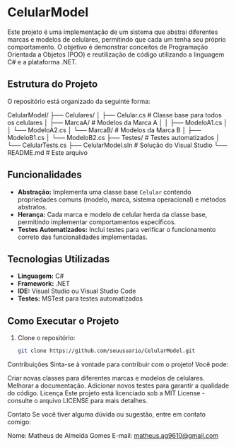 # CelularModel

Este projeto é uma implementação de um sistema que abstrai diferentes marcas e modelos de celulares, permitindo que cada um tenha seu próprio comportamento. O objetivo é demonstrar conceitos de Programação Orientada a Objetos (POO) e reutilização de código utilizando a linguagem C# e a plataforma .NET.

## Estrutura do Projeto

O repositório está organizado da seguinte forma:

CelularModel/
├── Celulares/
│   ├── Celular.cs          # Classe base para todos os celulares
│   ├── MarcaA/            # Modelos da Marca A
│   │   ├── ModeloA1.cs
│   │   └── ModeloA2.cs
│   └── MarcaB/            # Modelos da Marca B
│       ├── ModeloB1.cs
│       └── ModeloB2.cs
├── Testes/                # Testes automatizados
│   └── CelularTests.cs
├── CelularModel.sln       # Solução do Visual Studio
└── README.md              # Este arquivo


## Funcionalidades

- **Abstração:** Implementa uma classe base `Celular` contendo propriedades comuns (modelo, marca, sistema operacional) e métodos abstratos.
- **Herança:** Cada marca e modelo de celular herda da classe base, permitindo implementar comportamentos específicos.
- **Testes Automatizados:** Inclui testes para verificar o funcionamento correto das funcionalidades implementadas.

## Tecnologias Utilizadas

- **Linguagem:** C#
- **Framework:** .NET
- **IDE:** Visual Studio ou Visual Studio Code
- **Testes:** MSTest para testes automatizados

## Como Executar o Projeto

1. Clone o repositório:
   ```bash
   git clone https://github.com/seuusuario/CelularModel.git


Contribuições
Sinta-se à vontade para contribuir com o projeto! Você pode:

Criar novas classes para diferentes marcas e modelos de celulares.
Melhorar a documentação.
Adicionar novos testes para garantir a qualidade do código.
Licença
Este projeto está licenciado sob a MIT License - consulte o arquivo LICENSE para mais detalhes.

Contato
Se você tiver alguma dúvida ou sugestão, entre em contato comigo:

Nome: Matheus de Almeida Gomes
E-mail: matheus.ag9610@gmail.com
